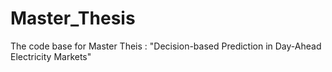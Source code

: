 # Master_Thesis
The code base for Master Theis : "Decision-based Prediction in Day-Ahead Electricity Markets"
